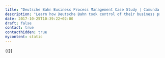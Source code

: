 ```yaml
---
title: "Deutsche Bahn Business Process Management Case Study | Camunda BPM"
description: "Learn how Deutsche Bahn took control of their business process automation and improved efficiency in their organization with Camunda. Camunda is the leader for workflow automation based on Java and BPMN 2.0. "
date: 2017-10-25T10:39:22+02:00
draft: false
contact: true
contacthidden: true
mycontent: static
---
```

{{<case-study-single
company="Deutsche Bahn"
companydescription="<p>The Deutsche Bahn (German Rail) is one of the largest transport and logistics companies in the world. Its most important partner for ICT solutions is DB Systel. DB Systel employs 3,400 people who plan, develop and operate approximately 600 productive IT applications throughout the entire Deutsche Bahn group.</p>"
customerquote="<p><q>In Camunda we found a BPM engine that grows flexibly and can be easily customized by Java developers. The step towards executable process models was particularly easy with Camunda BPM because more than any other Business Process Management System Camunda BPM consistently works with BPMN 2.0.</p><p>Decisive for contracting Camunda was also the licensing model. Especially for small and medium-sized projects DB Systel is increasingly using Open Source. Not to be dependent on a single vendor thanks to open-source software was rated as an additional advantage.</q></p>-Henry Hübler, project manager DB Systel and Ingo Rau, CEO econauten"
teaser="Replacement of a document-based business process"
usecase="<h3>Replacement of a document-based business process</h3><p>Together with the external consultants of Ancud and econauten, DB Systel has launched an innovative project to replace heavy document-based business processes. Camunda BPM supplies the project managers with a BPM engine that grows flexibly with the project and can be easily customized by Java developers.</p><p>This case study gives a detailed report of the project.</p>"
videolink=""
logo="//images.ctfassets.net/vpidbgnakfvf/4RbHfV1H2g2y4YkomKAkQ0/51122dd44e8405f3b5435bf265de2a5a/db.svg"
pdf="//assets.ctfassets.net/vpidbgnakfvf/6bcJ5mUV8sisUwuSu66IIq/0b15b779f1862526c66ec94430c8c1b3/Camunda-CaseStudy_DB_EN.pdf"
thumbnail="//images.ctfassets.net/vpidbgnakfvf/3PxixMfqHSCIaEOqAKA6Ka/e4d15f8d50399a1dc2c77b8e81865d7e/cs-cover-DB-en.jpg">}}